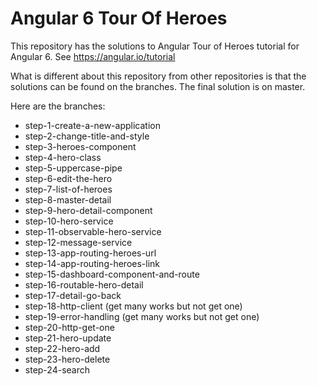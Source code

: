 # Angular 6 Tour Of Heroes

This repository has the solutions to Angular Tour of Heroes tutorial for Angular 6. See https://angular.io/tutorial

What is different about this repository from other repositories is that the solutions can be found on the branches. The final solution is on master.

Here are the branches:
* step-1-create-a-new-application
* step-2-change-title-and-style
* step-3-heroes-component
* step-4-hero-class
* step-5-uppercase-pipe
* step-6-edit-the-hero
* step-7-list-of-heroes
* step-8-master-detail
* step-9-hero-detail-component
* step-10-hero-service
* step-11-observable-hero-service
* step-12-message-service
* step-13-app-routing-heroes-url
* step-14-app-routing-heroes-link
* step-15-dashboard-component-and-route
* step-16-routable-hero-detail
* step-17-detail-go-back
* step-18-http-client (get many works but not get one)
* step-19-error-handling (get many works but not get one)
* step-20-http-get-one
* step-21-hero-update
* step-22-hero-add
* step-23-hero-delete
* step-24-search
